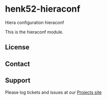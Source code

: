 henk52-hieraconf
================

Hiera configuration
hieraconf

This is the hieraconf module.

License
-------


Contact
-------


Support
-------

Please log tickets and issues at our [Projects site](http://projects.example.com)
